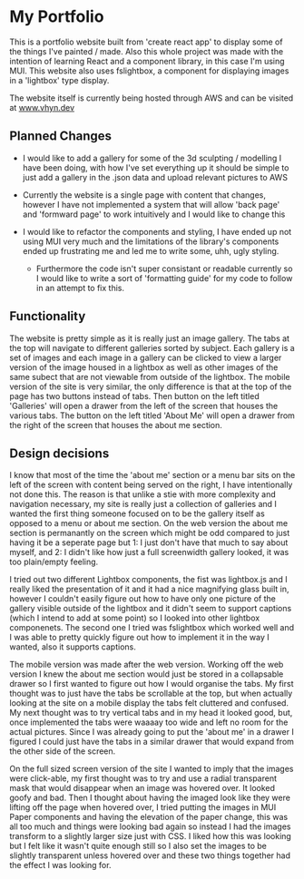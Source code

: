 # My Portfolio

This is a portfolio website built from 'create react app' to display some of the things I've painted / made. Also this whole project was made with the intention of learning React and a component library, in this case I'm using MUI. This website also uses fslightbox, a component for displaying images in a 'lightbox' type display.

The website itself is currently being hosted through AWS and can be visited at www.vhyn.dev

## Planned Changes
- I would like to add a gallery for some of the 3d sculpting / modelling I have been doing, with how I've set everything up it should be simple to just add a gallery in the .json data and upload relevant pictures to AWS

- Currently the website is a single page with content that changes, however I have not implemented a system that will allow  'back page' and 'formward page' to work intuitively and I would like to change this

- I would like to refactor the components and styling, I have ended up not using MUI very much and the limitations of the library's components ended up frustrating me and led me to write some, uhh, ugly styling.
  - Furthermore the code isn't super consistant or readable currently so I would like to write a sort of 'formatting guide' for my code to follow in an attempt to fix this.

## Functionality

The website is pretty simple as it is really just an image gallery. The tabs at the top will navigate to different galleries sorted by subject. Each gallery is a set of images and each image in a gallery can be clicked to view a larger version of the image housed in a lightbox as well as other images of the same subect that are not viewable from outside of the lightbox. The mobile version of the site is very similar, the only difference is that at the top of the page has two buttons instead of tabs. Then button on the left titled 'Galleries' will open a drawer from the left of the screen that houses the various tabs. The button on the left titled 'About Me' will open a drawer from the right of the screen that houses the about me section.

## Design decisions

I know that most of the time the 'about me' section or a menu bar sits on the left of the screen with content being served on the right, I have intentionally not done this. The reason is that unlike a stie with more complexity and navigation necessary, my site is really just a collection of galleries and I wanted the first thing someone focused on to be the gallery itself as opposed to a menu or about me section. On the web version the about me section is permanantly on the screen which might be odd compared to just having it be a seperate page but 1: I just don't have that much to say about myself, and 2: I didn't like how just a full screenwidth gallery looked, it was too plain/empty feeling.

I tried out two different Lightbox components, the fist was lightbox.js and I really liked the presentation of it and it had a nice magnifying glass built in, however I couldn't easily figure out how to have only one picture of the gallery visible outside of the lightbox and it didn't seem to support captions (which I intend to add at some point) so I looked into other lightbox componenets. The second one I tried was fslightbox which worked well and I was able to pretty quickly figure out how to implement it in the way I wanted, also it supports captions.

The mobile version was made after the web version. Working off the web version I knew the about me section would just be stored in a collapsable drawer so I first wanted to figure out how I would organise the tabs. My first thought was to just have the tabs be scrollable at the top, but when actually looking at the site on a mobile display the tabs felt cluttered and confused. My next thought was to try vertical tabs and in my head it looked good, but, once implemented the tabs were waaaay too wide and left no room for the actual pictures. Since I was already going to put the 'about me' in a drawer I figured I could just have the tabs in a similar drawer that would expand from the other side of the screen.

On the full sized screen version of the site I wanted to imply that the images were click-able, my first thought was to try and use a radial transparent mask that would disappear when an image was hovered over. It looked goofy and bad. Then I thought about having the imaged look like they were lifting off the page when hovered over, I tried putting the images in MUI Paper components and having the elevation of the paper change, this was all too much and things were looking bad again so instead I had the images transform to a slightly larger size just with CSS. I liked how this was looking but I felt like it wasn't quite enough still so I also set the images to be slightly transparent unless hovered over and these two things together had the effect I was looking for.
